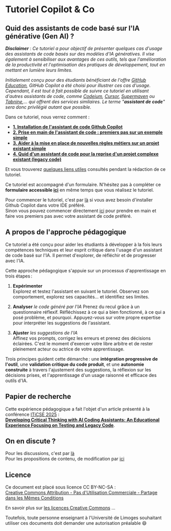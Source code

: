# Tutoriel Copilot & Co

## Quid des assistants de code basé sur l'IA générative (Gen AI) ?

***Disclaimer*** : *Ce tutoriel a pour objectif de présenter quelques cas d'usage des assistants de code basés sur des modèles d'IA génératives. Il vise également à sensibiliser aux avantages de ces outils, tels que l'amélioration de la productivité et l'optimisation des pratiques de développement, tout en mettant en lumière leurs limites.*

*Initialement conçu pour des étudiants bénéficiant de l'offre [GitHub Education][githubEducationLink], GitHub Copilot a été choisi pour illustrer ces cas d'usage. Cependant, il est tout à fait possible de suivre ce tutoriel en utilisant d'autres assistants de code, comme [Codeium][codeiumLink], [Cursor][cursorLink], [Supermaven](https://supermaven.com/) ou [Tabnine][tabnineLink],... qui offrent des services similaires. Le terme "**assistant de code**" sera donc privilégié autant que possible.*

Dans ce tutoriel, nous verrez comment :

* **[1. Installation de l'assistant de code Github Copilot][Installation]**
* **[2. Prise en main de l'assistant de code : premiers pas sur un exemple simple][contenu_partie_2]**
* **[3. Aider à la mise en place de nouvelles règles métiers sur un projet existant simple][contenu_partie_3]**
* **[4. Quid d'un assistant de code pour la reprise d'un projet complexe existant (legacy code)][contenu_partie_4]**

Et vous trouverez [quelques liens utiles][contenu_liens] consultés pendant la rédaction de ce tutoriel.

Ce tutoriel est accompagné d'un formulaire. N'hésitez pas à compléter ce **formulaire accessible [ici](https://forms.gle/YquLZ7CMsmmgvwHUA)** en même temps que vous réalisez le tutoriel.

Pour commencer le tutoriel, c'est par [là][Installation] si vous avez besoin d'installer Github Copilot dans votre IDE préféré.  
Sinon vous pouvez commencer directement [ici][contenu_partie_2] pour prendre en main et faire vos premiers pas avec votre assistant de code préféré.

## A propos de l'approche pédagogique

Ce tutoriel a été conçu pour aider les étudiants à développer à la fois leurs compétences techniques et leur esprit critique dans l'usage d'un assistant de code basé sur l'IA. Il permet d'explorer, de réfléchir et de progresser avec l'IA.

Cette approche pédagogique s'appuie sur un processus d'apprentissage en trois étapes :

1. **Expérimenter**  
Explorez et testez l'assistant en suivant le tutoriel. Observez son comportement, explorez ses capacités… et identifiez ses limites.

2. **Analyser**  *le code généré par l'IA*
Prenez du recul grâce à un questionnaire réflexif. Réfléchissez à ce qui a bien fonctionné, à ce qui a posé problème, et pourquoi. Appuyez-vous sur votre propre expertise pour interpréter les suggestions de l'assistant.

3. **Ajuster**  *les suggestions de l'IA*  
Affinez vos prompts, corrigez les erreurs et prenez des décisions éclairées. C'est le moment d'exercer votre libre arbitre et de rester pleinement acteur ou actrice de votre apprentissage.

Trois principes guident cette démarche : une **intégration progressive de l'outil**, une **validation critique du code produit**, et une **autonomie construite** à travers l'ajustement des suggestions, la réflexion sur les décisions prises, et l'apprentissage d'un usage raisonné et efficace des outils d'IA.

## Papier de recherche

Cette expérience pédagogique a fait l'objet d'un article présenté à la conférence [ITiCSE 2025](https://iticse.acm.org/2025) :  
**[Developing Critical Thinking with AI Coding Assistants: An Educational Experience Focusing on Testing and Legacy Code](https://dl.acm.org/doi/10.1145/3724363.3729050)**.

## On en discute ?

Pour les discussions, c'est par [là](https://github.com/iblasquez/tuto-copilot-genai/issues)  
Pour les propositions de contenu, de modification par [ici](https://github.com/iblasquez/tuto-copilot-genai/pulls)  

## Licence

Ce document est placé sous licence CC BY-NC-SA :  
[Creative Commons
Attribution - Pas d'Utilisation Commerciale - Partage dans les Mêmes Conditions](https://creativecommons.org/licenses/by-nc-sa/4.0/)

En savoir plus sur [les licences Creative Commons](https://creativecommons.org/licenses/?lang=fr-FR) ...

Toutefois, toute personne enseignant à l'Université de Limoges souhaitant utiliser ces documents doit demander une autorisation préalable :smile:

[Installation]: 1_Installation.md
[contenu_partie_2]: 2_PriseEnMainAssistant.md
[contenu_partie_3]: 3_ProjetExistantSimple.md
[contenu_partie_4]: 4_ProjetExistantComplexe.md
[contenu_liens]: Liens.md

<!-- https://www.jdbonjour.ch/cours/markdown-pandoc/ >
https://www.statpower.net/Content/310/R%20Stuff/SampleMarkdown.html -->

[tabnineLink]: https://www.tabnine.com
[codeiumLink]: https://codeium.com
[cursorLink]: https://www.cursor.com
[githubEducationLink]: https://github.com/education
